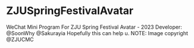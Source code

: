 # ZJUSpringFestivalAvatar
WeChat Mini Program For ZJU Spring Festival Avatar - 2023
Developer: @SoonWhy @Sakurayia
Hopefully this can help u.
NOTE: Image copyright @ZJUCMC
